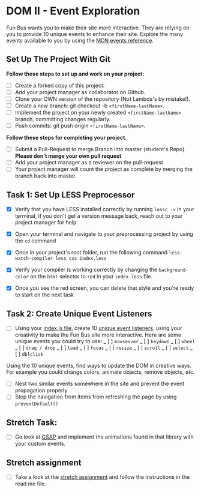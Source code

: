 # DOM II - Event Exploration

Fun Bus wants you to make their site more interactive. They are relying on you to provide 10 unique events to enhance their site. Explore the many events available to you by using the [MDN events reference](https://developer.mozilla.org/en-US/docs/Web/Events).

## Set Up The Project With Git

**Follow these steps to set up and work on your project:**

- [ ] Create a forked copy of this project.
- [ ] Add your project manager as collaborator on Github.
- [ ] Clone your OWN version of the repository (Not Lambda's by mistake!).
- [ ] Create a new branch: git checkout -b `<firstName-lastName>`.
- [ ] Implement the project on your newly created `<firstName-lastName>` branch, committing changes regularly.
- [ ] Push commits: git push origin `<firstName-lastName>`.

**Follow these steps for completing your project.**

- [ ] Submit a Pull-Request to merge <firstName-lastName> Branch into master (student's Repo). **Please don't merge your own pull request**
- [ ] Add your project manager as a reviewer on the pull-request
- [ ] Your project manager will count the project as complete by merging the branch back into master.

## Task 1: Set Up LESS Preprocessor

- [x] Verify that you have LESS installed correctly by running `lessc -v` in your terminal, if you don't get a version message back, reach out to your project manager for help.

- [x] Open your terminal and navigate to your preprocessing project by using the `cd` command

- [x] Once in your project's root folder, run the following command `less-watch-compiler less css index.less`

- [x] Verify your compiler is working correctly by changing the `background-color` on the `html` selector to `red` in your `index.less` file.

- [x] Once you see the red screen, you can delete that style and you're ready to start on the next task

## Task 2: Create Unique Event Listeners

- [ ] Using your [index.js file](js/index.js), create 10 [unique event listeners](https://developer.mozilla.org/en-US/docs/Web/Events). using your creativity to make the Fun Bus site more interactive. Here are some unique events you could try to use:
      _ [ ] `mouseover`
      _ [ ] `keydown`
      _ [ ] `wheel`
      _ [ ] `drag / drop`
      _ [ ] `load`
      _ [ ] `focus`
      _ [ ] `resize`
      _ [ ] `scroll`
      _ [ ] `select`
      _ [ ] `dblclick`

Using the 10 unique events, find ways to update the DOM in creative ways. For example you could change colors, animate objects, remove objects, etc.

- [ ] Nest two similar events somewhere in the site and prevent the event propagation properly
- [ ] Stop the navigation from items from refreshing the page by using `preventDefault()`

## Stretch Task:

- [ ] Go look at [GSAP](https://greensock.com/) and implement the animations found in that library with your custom events.

## Stretch assignment

- [ ] Take a look at the [stretch assignment](stretch-assignment) and follow the instructions in the read me file.
